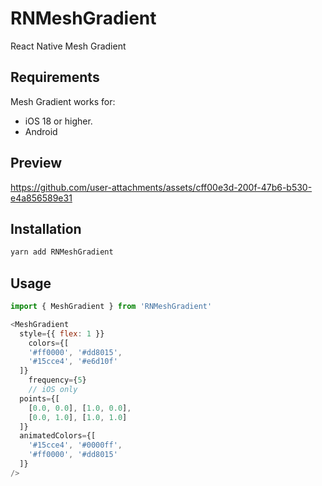 # RNMeshGradient

React Native Mesh Gradient

## Requirements

Mesh Gradient works for: 
- iOS 18 or higher.
- Android

## Preview

https://github.com/user-attachments/assets/cff00e3d-200f-47b6-b530-e4a856589e31

## Installation

```sh
yarn add RNMeshGradient
```

## Usage

```js
import { MeshGradient } from 'RNMeshGradient'

<MeshGradient
  style={{ flex: 1 }}
	colors={[
    '#ff0000', '#dd8015',
    '#15cce4', '#e6d10f'
  ]}
	frequency={5}
	// iOS only
  points={[
    [0.0, 0.0], [1.0, 0.0],
    [0.0, 1.0], [1.0, 1.0]
  ]}
  animatedColors={[
    '#15cce4', '#0000ff',
    '#ff0000', '#dd8015'
  ]}
/>
```
